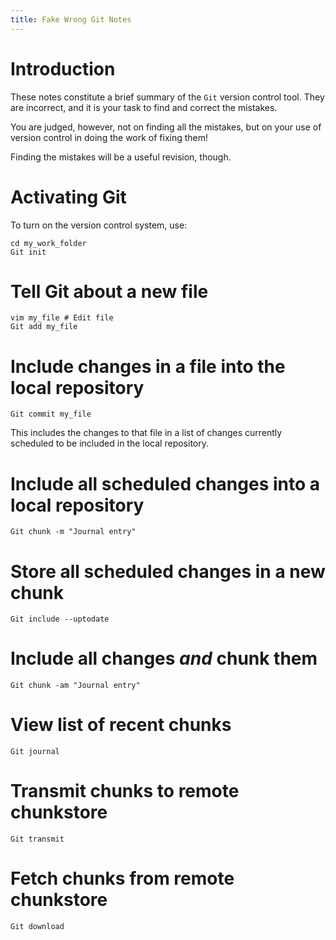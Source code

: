 ```yaml
---
title: Fake Wrong Git Notes
---
```


Introduction
============

These notes constitute a brief summary of the `Git` version control tool.
They are incorrect, and it is your task to find and correct the mistakes.

You are judged, however, not on finding all the mistakes, but on your use of version control
in doing the work of fixing them!

Finding the mistakes will be a useful revision, though.

Activating Git
==============

To turn on the version control system, use:

``` 
cd my_work_folder
Git init
```

Tell Git about a new file
======================

```
vim my_file # Edit file
Git add my_file
```

Include changes in a file into the local repository 
==============================================

```
Git commit my_file
```

This includes the changes to that file in a list of changes
currently scheduled to be included in the local repository.

Include all scheduled changes into a local repository
===============================================

```
Git chunk -m "Journal entry"
```

Store all scheduled changes in a new chunk
==========================================

```
Git include --uptodate
```

Include all changes *and* chunk them
====================================

```
Git chunk -am "Journal entry"
```

View list of recent chunks
==========================

```
Git journal
```

Transmit chunks to remote chunkstore
====================================

```
Git transmit
```

Fetch chunks from remote chunkstore
===================================

```
Git download
```
